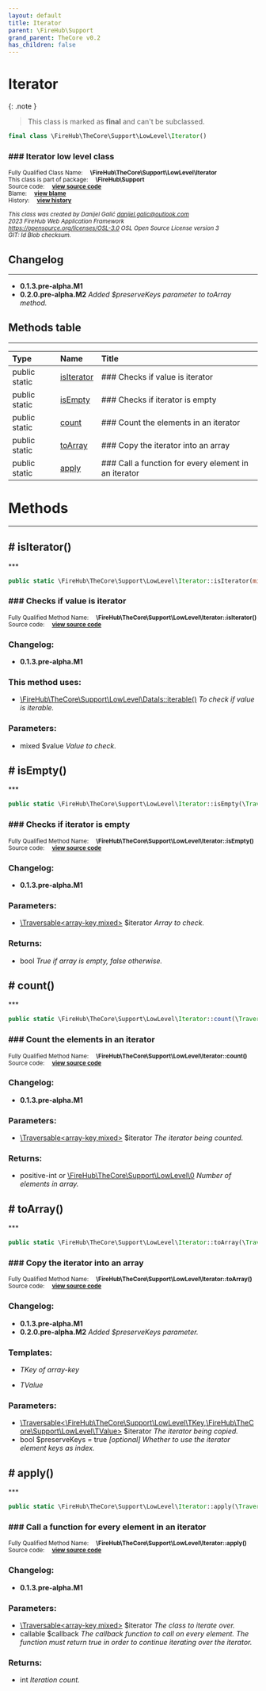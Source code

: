 ```yaml
---
layout: default
title: Iterator
parent: \FireHub\Support
grand_parent: TheCore v0.2
has_children: false
---
```


<link rel="stylesheet" type="text/css" href="/css/style.css" />

# Iterator

{: .note }
> This class is marked as **final** and can't be subclassed.


```php
final class \FireHub\TheCore\Support\LowLevel\Iterator()
```

### ### Iterator low level class

<sub>Fully Qualified Class Name:  **\FireHub\TheCore\Support\LowLevel\Iterator**</sub><br>
<sub>This class is part of package:  **\FireHub\Support**</sub><br>
<sub>Source code:  **[view source code](https://github.com/The-FireHub-Project/TheCore/blob/v1.0/src/support/lowlevel/firehub.Iterator.php#L38)**</sub><br>
<sub>Blame:  **[view blame](https://github.com/The-FireHub-Project/TheCore/blame/v1.0/src/support/lowlevel/firehub.Iterator.php)**</sub><br>
<sub>History:  **[view history](https://github.com/The-FireHub-Project/TheCore/commits/v1.0/src/support/lowlevel/firehub.Iterator.php)**</sub><br>

<sub>_This class was created by Danijel Galić <danijel.galic@outlook.com>_</sub><br>
<sub>_2023 FireHub Web Application Framework_</sub><br>
<sub>_<https://opensource.org/licenses/OSL-3.0> OSL Open Source License version 3_</sub><br>
<sub>_GIT: $Id$ Blob checksum._</sub><br>

## Changelog
***

* **0.1.3.pre-alpha.M1** 
* **0.2.0.pre-alpha.M2** _Added $preserveKeys parameter to toArray method._


## Methods table
***

| Type  | Name  | Title |
| :---  | :---  | :---  |
|public static |<a href="#isiterator()">isIterator</a>|### Checks if value is iterator|
|public static |<a href="#isempty()">isEmpty</a>|### Checks if iterator is empty|
|public static |<a href="#count()">count</a>|### Count the elements in an iterator|
|public static |<a href="#toarray()">toArray</a>|### Copy the iterator into an array|
|public static |<a href="#apply()">apply</a>|### Call a function for every element in an iterator|


# Methods
***


<h2><a name="isiterator()"># isIterator()</a></h2>
***

```php
public static \FireHub\TheCore\Support\LowLevel\Iterator::isIterator(mixed $value)
```

### ### Checks if value is iterator

<sub>Fully Qualified Method Name:  **\FireHub\TheCore\Support\LowLevel\Iterator::isIterator()**</sub><br>
<sub>Source code:  **[view source code](https://github.com/The-FireHub-Project/TheCore/blob/v1.0/src/support/lowlevel/firehub.Iterator.php#L52)**</sub><br>

### Changelog:

* **0.1.3.pre-alpha.M1** 

### This method uses:

* [\FireHub\TheCore\Support\LowLevel\DataIs::iterable()](/thecore/v0.2\FireHub\TheCore\Support\LowLevel\DataIs#iterable()) _To check if value is iterable._

### Parameters:

* mixed $value _Value to check._

<h2><a name="isempty()"># isEmpty()</a></h2>
***

```php
public static \FireHub\TheCore\Support\LowLevel\Iterator::isEmpty(\Traversable<array-key,mixed> $iterator):bool
```

### ### Checks if iterator is empty

<sub>Fully Qualified Method Name:  **\FireHub\TheCore\Support\LowLevel\Iterator::isEmpty()**</sub><br>
<sub>Source code:  **[view source code](https://github.com/The-FireHub-Project/TheCore/blob/v1.0/src/support/lowlevel/firehub.Iterator.php#L68)**</sub><br>

### Changelog:

* **0.1.3.pre-alpha.M1** 

### Parameters:

* [\Traversable&lt;array-key,mixed&gt;](/thecore/v0.2\Traversable&lt;array-key,mixed&gt;) $iterator _Array to check._

### Returns:

* bool _True if array is empty, false otherwise._

<h2><a name="count()"># count()</a></h2>
***

```php
public static \FireHub\TheCore\Support\LowLevel\Iterator::count(\Traversable<array-key,mixed> $iterator):positive-int|\FireHub\TheCore\Support\LowLevel\0
```

### ### Count the elements in an iterator

<sub>Fully Qualified Method Name:  **\FireHub\TheCore\Support\LowLevel\Iterator::count()**</sub><br>
<sub>Source code:  **[view source code](https://github.com/The-FireHub-Project/TheCore/blob/v1.0/src/support/lowlevel/firehub.Iterator.php#L84)**</sub><br>

### Changelog:

* **0.1.3.pre-alpha.M1** 

### Parameters:

* [\Traversable&lt;array-key,mixed&gt;](/thecore/v0.2\Traversable&lt;array-key,mixed&gt;) $iterator _The iterator being counted._

### Returns:

* positive-int or [\FireHub\TheCore\Support\LowLevel\0](/thecore/v0.2\FireHub\TheCore\Support\LowLevel\0) _Number of elements in array._

<h2><a name="toarray()"># toArray()</a></h2>
***

```php
public static \FireHub\TheCore\Support\LowLevel\Iterator::toArray(\Traversable<\FireHub\TheCore\Support\LowLevel\TKey,\FireHub\TheCore\Support\LowLevel\TValue> $iterator, bool $preserveKeys = true)
```

### ### Copy the iterator into an array

<sub>Fully Qualified Method Name:  **\FireHub\TheCore\Support\LowLevel\Iterator::toArray()**</sub><br>
<sub>Source code:  **[view source code](https://github.com/The-FireHub-Project/TheCore/blob/v1.0/src/support/lowlevel/firehub.Iterator.php#L108)**</sub><br>

### Changelog:

* **0.1.3.pre-alpha.M1** 
* **0.2.0.pre-alpha.M2** _Added $preserveKeys parameter._

### Templates:

* *TKey of array-key*

* *TValue*


### Parameters:

* [\Traversable&lt;\FireHub\TheCore\Support\LowLevel\TKey,\FireHub\TheCore\Support\LowLevel\TValue&gt;](/thecore/v0.2\Traversable&lt;\FireHub\TheCore\Support\LowLevel\TKey,\FireHub\TheCore\Support\LowLevel\TValue&gt;) $iterator _The iterator being copied._
* bool $preserveKeys = true _[optional] 
Whether to use the iterator element keys as index._

<h2><a name="apply()"># apply()</a></h2>
***

```php
public static \FireHub\TheCore\Support\LowLevel\Iterator::apply(\Traversable<array-key,mixed> $iterator, callable $callback):int
```

### ### Call a function for every element in an iterator

<sub>Fully Qualified Method Name:  **\FireHub\TheCore\Support\LowLevel\Iterator::apply()**</sub><br>
<sub>Source code:  **[view source code](https://github.com/The-FireHub-Project/TheCore/blob/v1.0/src/support/lowlevel/firehub.Iterator.php#L128)**</sub><br>

### Changelog:

* **0.1.3.pre-alpha.M1** 

### Parameters:

* [\Traversable&lt;array-key,mixed&gt;](/thecore/v0.2\Traversable&lt;array-key,mixed&gt;) $iterator _The class to iterate over._
* callable $callback _The callback function to call on every element.
The function must return true in order to continue iterating over the iterator._

### Returns:

* int _Iteration count._


